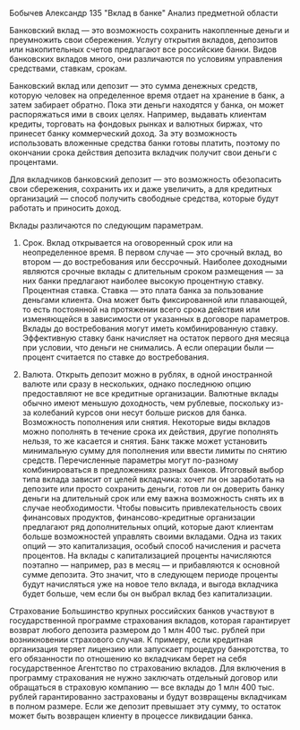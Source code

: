 Бобычев Александр 135 "Вклад в банке"
Анализ предметной области

Банковский вклад — это возможность сохранить накопленные деньги и преумножить свои сбережения. Услугу открытия вкладов, депозитов или накопительных счетов предлагают все российские банки. Видов банковских вкладов много, они различаются по условиям управления средствами, ставкам, срокам. 

Банковский вклад или депозит — это сумма денежных средств, которую человек на определенное время отдает на хранение в банк, а затем забирает обратно. Пока эти деньги находятся у банка, он может распоряжаться ими в своих целях. Например, выдавать клиентам кредиты, торговать на фондовых рынках и валютных биржах, что принесет банку коммерческий доход. За эту возможность использовать вложенные средства банки готовы платить, поэтому по окончании срока действия депозита вкладчик получит свои деньги с процентами.

Для вкладчиков банковский депозит — это возможность обезопасить свои сбережения, сохранить их и даже увеличить, а для кредитных организаций — способ получить свободные средства, которые будут работать и приносить доход.

Вклады различаются по следующим параметрам.

1. Срок. Вклад открывается на оговоренный срок или на неопределенное время. В первом случае — это срочный вклад, во втором — до востребования или бессрочный. Наиболее доходными являются срочные вклады с длительным сроком размещения — за них банки предлагают наиболее высокую процентную ставку.
Процентная ставка. Ставка — это плата банка за пользование деньгами клиента. Она может быть фиксированной или плавающей, то есть постоянной на протяжении всего срока действия или изменяющейся в зависимости от указанных в договоре параметров. Вклады до востребования могут иметь комбинированную ставку. Эффективную ставку банк начисляет на остаток первого дня месяца при условии, что деньги не снимались. А если операции были — процент считается по ставке до востребования.

2. Валюта. Открыть депозит можно в рублях, в одной иностранной валюте или сразу в нескольких, однако последнюю опцию предоставляют не все кредитные организации. Валютные вклады обычно имеют меньшую доходность, чем рублевые, поскольку из-за колебаний курсов они несут больше рисков для банка.
Возможность пополнения или снятия. Некоторые виды вкладов можно пополнять в течение срока их действия, другие пополнять нельзя, то же касается и снятия. Банк также может установить минимальную сумму для пополнения или ввести лимиты по снятию средств.
Перечисленные параметры могут по-разному комбинироваться в предложениях разных банков. Итоговый выбор типа вклада зависит от целей вкладчика: хочет ли он заработать на депозите или просто сохранить деньги, готов ли он доверить банку деньги на длительный срок или ему важна возможность снять их в случае необходимости.
Чтобы повысить привлекательность своих финансовых продуктов, финансово-кредитные организации предлагают ряд дополнительных опций, которые дают клиентам больше возможностей управлять своими вкладами.
Одна из таких опций — это капитализация, особый способ начисления и расчета процентов. На вклады с капитализацией проценты начисляются поэтапно — например, раз в месяц — и прибавляются к основной сумме депозита. Это значит, что в следующем периоде проценты будут начисляться уже на новое тело вклада, и выгода вкладчика будет больше, чем если бы он выбрал вклад без капитализации.

Страхование
Большинство крупных российских банков участвуют в государственной программе страхования вкладов, которая гарантирует возврат любого депозита размером до 1 млн 400 тыс. рублей при возникновении страхового случая. К примеру, если кредитная организация теряет лицензию или запускает процедуру банкротства, то его обязанности по отношению ко вкладчикам берет на себя государственное Агентство по страхованию вкладов.
Для включения в программу страхования не нужно заключать отдельный договор или обращаться в страховую компанию — все вклады до 1 млн 400 тыс. рублей гарантированно застрахованы и будут возвращены вкладчикам в полном размере. Если же депозит превышает эту сумму, то остаток может быть возвращен клиенту в процессе ликвидации банка.
